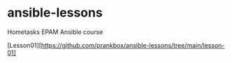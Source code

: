 # ansible-lessons
Hometasks EPAM Ansible course

[Lesson01][https://github.com/prankbox/ansible-lessons/tree/main/lesson-01]
